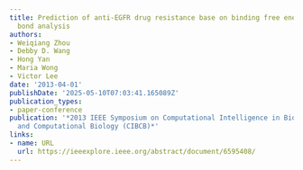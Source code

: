 ```yaml
---
title: Prediction of anti-EGFR drug resistance base on binding free energy and hydrogen
  bond analysis
authors:
- Weiqiang Zhou
- Debby D. Wang
- Hong Yan
- Maria Wong
- Victor Lee
date: '2013-04-01'
publishDate: '2025-05-10T07:03:41.165089Z'
publication_types:
- paper-conference
publication: '*2013 IEEE Symposium on Computational Intelligence in Bioinformatics
  and Computational Biology (CIBCB)*'
links:
- name: URL
  url: https://ieeexplore.ieee.org/abstract/document/6595408/
---
```

